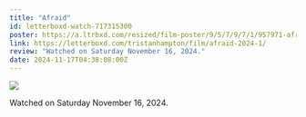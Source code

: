 ```yaml
---
title: "Afraid"
id: letterboxd-watch-717315300
poster: https://a.ltrbxd.com/resized/film-poster/9/5/7/9/7/1/957971-afraid-0-600-0-900-crop.jpg?v=668a17a595
link: https://letterboxd.com/tristanhampton/film/afraid-2024-1/
review: "Watched on Saturday November 16, 2024."
date: 2024-11-17T04:38:08:00Z
---
```

 <p><img src="https://a.ltrbxd.com/resized/film-poster/9/5/7/9/7/1/957971-afraid-0-600-0-900-crop.jpg?v=668a17a595"/></p> <p>Watched on Saturday November 16, 2024.</p>